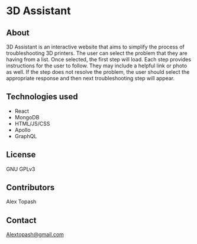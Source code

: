 # 3D Assistant

## About
3D Assistant is an interactive website that aims to simplify the process of troubleshooting 3D printers. The user can select the problem that they are having from a list. Once selected, the first step will load. Each step provides instructions for the user to follow. They may include a helpful link or photo as well. If the step does not resolve the problem, the user should select the appropriate response and then next troubleshooting step will appear. 

## Technologies used
* React
* MongoDB
* HTML/JS/CSS
* Apollo
* GraphQL

## License

GNU GPLv3

## Contributors

Alex Topash

## Contact

Alextopash@gmail.com